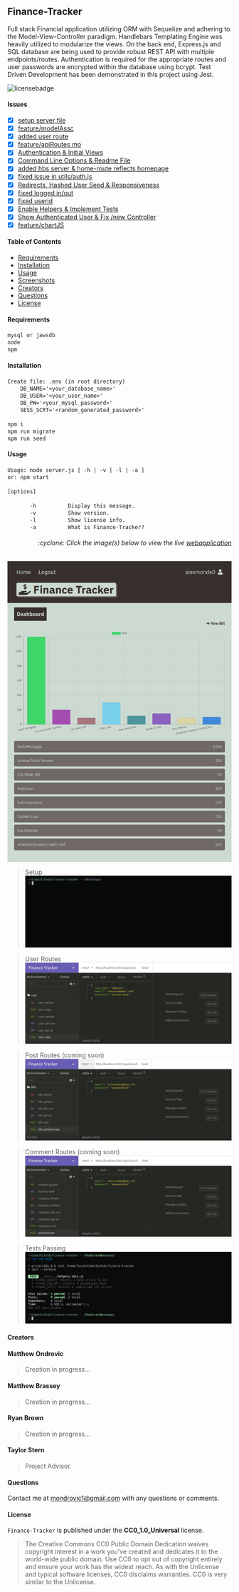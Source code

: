 ## Finance-Tracker

Full stack Financial application utilizing ORM with Sequelize and adhering to the Model-View-Controller paradigm. Handlebars Templating Engine was heavily utilized to modularize the views. On the back end, Express.js and SQL database are being used to provide robust REST API with multiple endpoints/routes. Authentication is required for the appropriate routes and user passwords are encrypted within the database using bcrypt. Test Driven Development has been demonstrated in this project using Jest.

![licensebadge](https://img.shields.io/badge/license-CC0_1.0_Universal-blue)

#### Issues

- [x] [setup server file](https://github.com/mondrovic/Finance-Tracker/issues/1)
- [x] [feature/modelAssc](https://github.com/mondrovic/Finance-Tracker/issues/2)
- [x] [added user route](https://github.com/mondrovic/Finance-Tracker/issues/3)
- [x] [feature/apiRoutes mo](https://github.com/mondrovic/Finance-Tracker/issues/4)
- [x] [Authentication & Initial Views](https://github.com/mondrovic/Finance-Tracker/issues/5)
- [x] [Command Line Options & Readme File](https://github.com/mondrovic/Finance-Tracker/issues/6)
- [x] [added hbs server & home-route reflects homepage](https://github.com/mondrovic/Finance-Tracker/issues/7)
- [x] [fixed issue in utils/auth.js](https://github.com/mondrovic/Finance-Tracker/issues/8)
- [x] [Redirects, Hashed User Seed & Responsiveness](https://github.com/mondrovic/Finance-Tracker/issues/9)
- [x] [fixed logged in/out](https://github.com/mondrovic/Finance-Tracker/issues/10)
- [x] [fixed userid](https://github.com/mondrovic/Finance-Tracker/issues/11)
- [x] [Enable Helpers & Implement Tests](https://github.com/mondrovic/Finance-Tracker/issues/12)
- [x] [Show Authenticated User & Fix /new Controller](https://github.com/mondrovic/Finance-Tracker/issues/13)
- [x] [feature/chartJS](https://github.com/mondrovic/Finance-Tracker/issues/14)

#### Table of Contents

- [Requirements](#Requirements)
- [Installation](#Installation)
- [Usage](#Usage)
- [Screenshots](#Screenshots)
- [Creators](#Creators)
- [Questions](#Questions)
- [License](#License)

#### Requirements

    mysql or jawsdb
    node
    npm

#### Installation

    Create file: .env (in root directory)
        DB_NAME='<your_database_name>'
        DB_USER='<your_user_name>'
        DB_PW='<your_mysql_password>'
        SESS_SCRT='<random_generated_password>'

    npm i
    npm run migrate
    npm run seed

#### Usage

    Usage: node server.js [ -h | -v | -l | -a ]
    or: npm start

    [options]

           -h          Display this message.
           -v          Show version.
           -l          Show license info.
           -a          What is Finance-Tracker?

<h6><p align="right">:cyclone: Click the image(s) below to view the live <a id="Screenshots" href="https://finance-tracker-mondrovic.herokuapp.com/">webapplication</a></p></h6>

[<img src="img/Preview.png" align="center">](https://finance-tracker-mondrovic.herokuapp.com/)

> Setup
> [<img src="img/Setup.gif">](https://finance-tracker-mondrovic.herokuapp.com/)

> User Routes
> [<img src="img/Controller1.gif">](https://finance-tracker-mondrovic.herokuapp.com/api/users)

> Post Routes (coming soon)
> [<img src="img/Controller2.gif">](https://finance-tracker-mondrovic.herokuapp.com/api/posts)

> Comment Routes (coming soon)
> [<img src="img/Controller3.gif">](https://finance-tracker-mondrovic.herokuapp.com/api/comments)

> Tests Passing
> [<img src="img/Tests.png">](https://finance-tracker-mondrovic.herokuapp.com/)

#### Creators

#### Matthew Ondrovic

> Creation in progress...

#### Matthew Brassey

> Creation in progress...

#### Ryan Brown

> Creation in progress...

#### Taylor Stern

> Project Advisor.

#### Questions

Contact me at [mondrovic1@gmail.com](mailto:mondrovic1@gmail.com) with any questions or comments.

#### License

`Finance-Tracker` is published under the **CC0_1.0_Universal** license.

> The Creative Commons CC0 Public Domain Dedication waives copyright interest in a work you've created and dedicates it to the world-wide public domain. Use CC0 to opt out of copyright entirely and ensure your work has the widest reach. As with the Unlicense and typical software licenses, CC0 disclaims warranties. CC0 is very similar to the Unlicense.
